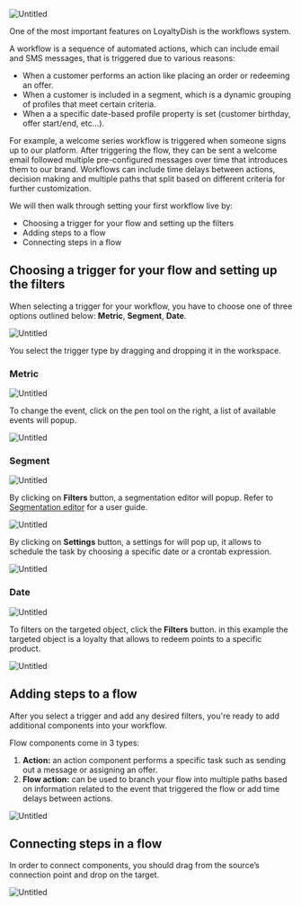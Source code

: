 ![Untitled](assets/Untitled.png)

One of the most important features on LoyaltyDish is the workflows system.

A workflow is a sequence of automated actions, which can include email and SMS messages, that is triggered due to various reasons:

- When a customer performs an action like placing an order or redeeming an offer.
- When a customer is included in a segment, which is a dynamic grouping of profiles that meet certain criteria.
- When a  a specific date-based profile property is set (customer birthday, offer start/end, etc…).

For example, a welcome series workflow is triggered when someone signs up to our platform. After triggering the flow, they can be sent a welcome email followed multiple pre-configured messages over time that introduces them to our brand. Workflows can include time delays between actions, decision making and multiple paths that split based on different criteria for further customization.

We will then walk through setting your first workflow live by:

- Choosing a trigger for your flow and setting up the filters
- Adding steps to a flow
- Connecting steps in a flow

## Choosing a trigger for your flow and setting up the filters

When selecting a trigger for your workflow, you have to choose one of three options outlined below: **Metric**, **Segment**, **Date**.

![Untitled](assets/Untitled%201.png)

You select the trigger type by dragging and dropping it in the workspace.

### Metric

![Untitled](assets/Untitled%202.png)

To change the event, click on the pen tool on the right, a list of available events will popup.

![Untitled](assets/Untitled%203.png)

### Segment

![Untitled](assets/Untitled%204.png)

By clicking on **Filters** button, a segmentation editor will popup. Refer to [Segmentation editor](https://www.notion.so/LoyaltyDish-97a8334216a94c31971b453235c5980a) for a user guide.

![Untitled](assets/Untitled%205.png)

By clicking on **Settings** button, a settings for will pop up, it allows to schedule the task by choosing a specific date or a crontab expression.

![Untitled](assets/Untitled%206.png)

### Date

![Untitled](assets/Untitled%207.png)

To filters on the targeted object, click the **Filters** button. in this example the targeted object is a loyalty that allows to redeem points to a specific product.

![Untitled](assets/Untitled%208.png)

## Adding steps to a flow

After you select a trigger and add any desired filters, you're ready to add additional components into your workflow.

Flow components come in 3 types:

1. **Action:** an action component performs a specific task such as sending out a message or assigning an offer.
2. **Flow action:** can be used to branch your flow into multiple paths based on information related to the event that triggered the flow or add time delays between actions.

![Untitled](assets/Untitled%209.png)

## Connecting steps in a flow

In order to connect components, you should drag from the source’s connection point and drop on the target.

![Untitled](assets/Untitled%2010.png)
